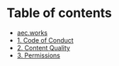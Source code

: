 # Table of contents

* [aec.works](README.md)
* [1. Code of Conduct](code_of_conduct.md)
* [2. Content Quality](content.md)
* [3. Permissions](permissions.md)

